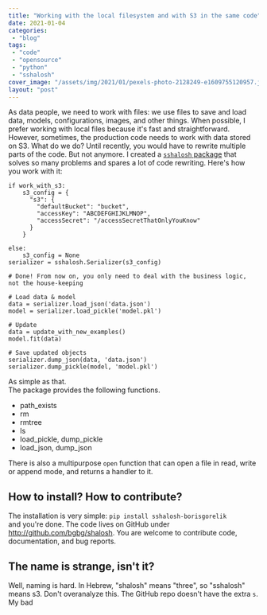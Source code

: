 ```yaml
---
title: "Working with the local filesystem and with S3 in the same code"
date: 2021-01-04
categories: 
 - "blog"
tags: 
 - "code"
 - "opensource"
 - "python"
 - "sshalosh"
cover_image: "/assets/img/2021/01/pexels-photo-2128249-e1609755120957.jpeg"
layout: "post"
---
```


As data people, we need to work with files: we use files to save and load data, models, configurations, images, and other things. When possible, I prefer working with local files because it's fast and straightforward. However, sometimes, the production code needs to work with data stored on S3. What do we do? Until recently, you would have to rewrite multiple parts of the code. But not anymore. I created a [`sshalosh` package](https://pypi.org/project/sshalosh-borisgorelik/) that solves so many problems and spares a lot of code rewriting. Here's how you work with it:

    if work_with_s3:
        s3_config = {
          "s3": {
            "defaultBucket": "bucket",
            "accessKey": "ABCDEFGHIJKLMNOP",
            "accessSecret": "/accessSecretThatOnlyYouKnow"
          }
        }
        
    else:
        s3_config = None
    serializer = sshalosh.Serializer(s3_config)
    
    # Done! From now on, you only need to deal with the business logic, not the house-keeping
    
    # Load data & model
    data = serializer.load_json('data.json')
    model = serializer.load_pickle('model.pkl')
    
    # Update
    data = update_with_new_examples()
    model.fit(data)
    
    # Save updated objects
    serializer.dump_json(data, 'data.json')
    serializer.dump_pickle(model, 'model.pkl')

As simple as that.  
The package provides the following functions.

* path_exists  
* rm  
* rmtree  
* ls  
* load_pickle, dump_pickle  
* load_json, dump_json

There is also a multipurpose `open` function that can open a file in read, write or append mode, and returns a handler to it.

## How to install? How to contribute?

The installation is very simple: `pip install sshalosh-borisgorelik`  
and you're done. The code lives on GitHub under [<http://github.com/bgbg/shalosh>](http://github.com/bgbg/shalosh). You are welcome to contribute code, documentation, and bug reports.

## The name is strange, isn't it?

Well, naming is hard. In Hebrew, "shalosh" means "three", so "sshalosh" means s3. Don't overanalyze this. The GitHub repo doesn't have the extra `s`. My bad
